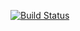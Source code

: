 [![Build Status](https://secure.travis-ci.org/rstuven/node-notrace.png?branch=master)](http://travis-ci.org/rstuven/node-notrace)

